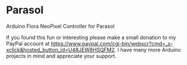 # Parasol
Arduino Flora NeoPixel Controller for Parasol

If you found this fun or interesting please make a small donation to my PayPal account at 
https://www.paypal.com/cgi-bin/webscr?cmd=_s-xclick&hosted_button_id=U48JEW8HSQFM2. I have many more 
Arduino projects in mind and appreciate your support.